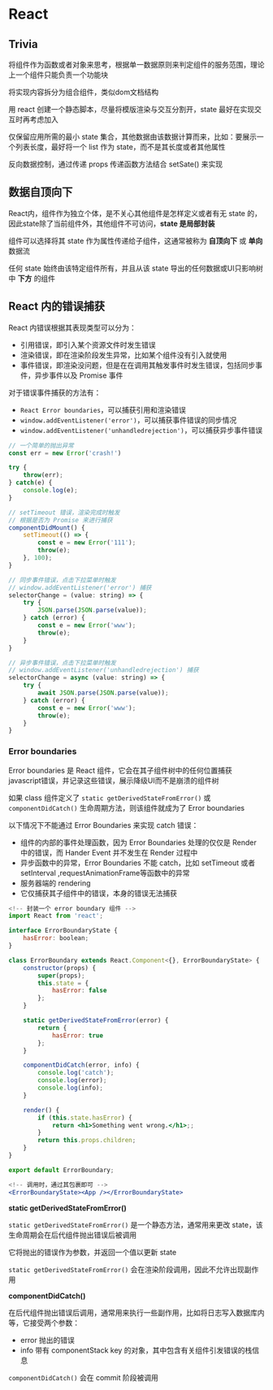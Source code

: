 # React

## Trivia

将组件作为函数或者对象来思考，根据单一数据原则来判定组件的服务范围，理论上一个组件只能负责一个功能块

将实现内容拆分为组合组件，类似dom文档结构

用 react 创建一个静态脚本，尽量将模版渲染与交互分割开，state 最好在实现交互时再考虑加入

仅保留应用所需的最小 state 集合，其他数据由该数据计算而来，比如：要展示一个列表长度，最好将一个 list 作为 state，而不是其长度或者其他属性

反向数据控制，通过传递 props 传递函数方法结合 setSate() 来实现


## 数据自顶向下

React内，组件作为独立个体，是不关心其他组件是怎样定义或者有无 state 的，因此state除了当前组件外，其他组件不可访问，**state 是局部封装**

组件可以选择将其 state 作为属性传递给子组件，这通常被称为 **自顶向下** 或 **单向** 数据流

任何 state 始终由该特定组件所有，并且从该 state 导出的任何数据或UI只影响树中 **下方** 的组件


## React 内的错误捕获

React 内错误根据其表现类型可以分为：

- 引用错误，即引入某个资源文件时发生错误
- 渲染错误，即在渲染阶段发生异常，比如某个组件没有引入就使用
- 事件错误，即渲染没问题，但是在在调用其触发事件时发生错误，包括同步事件，异步事件以及 Promise 事件

对于错误事件捕获的方法有：

- `React Error boundaries`，可以捕获引用和渲染错误
- `window.addEventListener('error')`，可以捕获事件错误的同步情况
- `window.addEventListener('unhandledrejection')`，可以捕获异步事件错误


```js
// 一个简单的抛出异常
const err = new Error('crash!')

try {
    throw(err);
} catch(e) {
    console.log(e);
}

// setTimeout 错误，渲染完成时触发
// 根据是否为 Promise 来进行捕获
componentDidMount() {
    setTimeout(() => {
        const e = new Error('111');
        throw(e);
    }, 100);
}

// 同步事件错误，点击下拉菜单时触发
// window.addEventListener('error') 捕获
selectorChange = (value: string) => {
    try {
        JSON.parse(JSON.parse(value));
    } catch (error) {
        const e = new Error('www');
        throw(e);
    }
}

// 异步事件错误，点击下拉菜单时触发
// window.addEventListener('unhandledrejection') 捕获
selectorChange = async (value: string) => {
    try {
        await JSON.parse(JSON.parse(value));
    } catch (error) {
        const e = new Error('www');
        throw(e);
    }
}
```

### Error boundaries

Error boundaries 是 React 组件，它会在其子组件树中的任何位置捕获javascript错误，并记录这些错误，展示降级UI而不是崩溃的组件树

如果 class 组件定义了 `static getDerivedStateFromError()` 或 `componentDidCatch()` 生命周期方法，则该组件就成为了 Error boundaries

以下情况下不能通过 Error Boundaries 来实现 catch 错误：

- 组件的内部的事件处理函数，因为 Error Boundaries 处理的仅仅是 Render 中的错误，而 Hander Event 并不发生在 Render 过程中
- 异步函数中的异常，Error Boundaries 不能 catch，比如 setTimeout 或者 setInterval ,requestAnimationFrame等函数中的异常
- 服务器端的 rendering
- 它仅捕获其子组件中的错误，本身的错误无法捕获


```jsx
<!-- 封装一个 error boundary 组件 -->
import React from 'react';

interface ErrorBoundaryState {
    hasError: boolean;
}

class ErrorBoundary extends React.Component<{}, ErrorBoundaryState> {
    constructor(props) {
        super(props);
        this.state = {
            hasError: false
        };
    }

    static getDerivedStateFromError(error) {
        return {
            hasError: true
        };
    }

    componentDidCatch(error, info) {
        console.log('catch');
        console.log(error);
        console.log(info);
    }

    render() {
        if (this.state.hasError) {
            return <h1>Something went wrong.</h1>;;
        }
        return this.props.children;
    }
}

export default ErrorBoundary;

<!-- 调用时，通过其包裹即可 -->
<ErrorBoundaryState><App /></ErrorBoundaryState>
```

**static getDerivedStateFromError()**

`static getDerivedStateFromError()` 是一个静态方法，通常用来更改 state，该生命周期会在后代组件抛出错误后被调用

它将抛出的错误作为参数，并返回一个值以更新 state

`static getDerivedStateFromError()` 会在渲染阶段调用，因此不允许出现副作用

**componentDidCatch()**

在后代组件抛出错误后调用，通常用来执行一些副作用，比如将日志写入数据库内等，它接受两个参数：

- error 抛出的错误
- info 带有 componentStack key 的对象，其中包含有关组件引发错误的栈信息

`componentDidCatch()` 会在 commit 阶段被调用